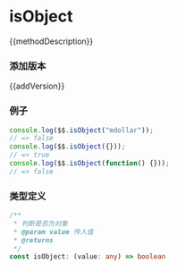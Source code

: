 <script setup lang="ts">
    /** 方法描述 */
const methodDescription="判断是否为对象"
/** 添加版本 */
const addVersion="1.0.9"
</script>

# isObject

{{methodDescription}}

### 添加版本

{{addVersion}}

### 例子

```typescript
console.log($$.isObject("mdollar"));
// => false
console.log($$.isObject({}));
// => true
console.log($$.isObject(function() {}));
// => false
```

### 类型定义

```typescript
/**
 * 判断是否为对象
 * @param value 传入值
 * @returns
 */
const isObject: (value: any) => boolean
```
